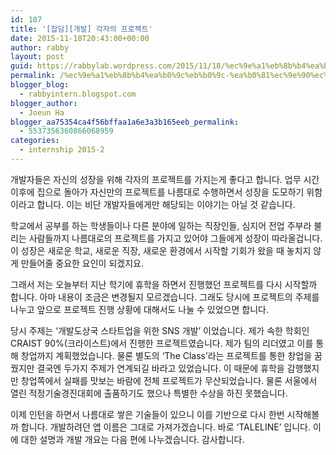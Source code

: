 ```yaml
---
id: 107
title: '[잡담][개발] 각자의 프로젝트'
date: 2015-11-18T20:43:00+00:00
author: rabby
layout: post
guid: https://rabbylab.wordpress.com/2015/11/18/%ec%9e%a1%eb%8b%b4%ea%b0%9c%eb%b0%9c-%ea%b0%81%ec%9e%90%ec%9d%98-%ed%94%84%eb%a1%9c%ec%a0%9d%ed%8a%b8
permalink: /%ec%9e%a1%eb%8b%b4%ea%b0%9c%eb%b0%9c-%ea%b0%81%ec%9e%90%ec%9d%98-%ed%94%84%eb%a1%9c%ec%a0%9d%ed%8a%b8/
blogger_blog:
  - rabbyintern.blogspot.com
blogger_author:
  - Joeun Ha
blogger_aa75354ca4f56bffaa1a6e3a3b165eeb_permalink:
  - 5537356360866068959
categories:
  - internship 2015-2
---
```

개발자들은 자신의 성장을 위해 각자의 프로젝트를 가지는게 좋다고 합니다. 업무 시간 이후에 집으로 돌아가 자신만의 프로젝트를 나름대로 수행하면서 성장을 도모하기 위함이라고 합니다. 이는 비단 개발자들에게만 해당되는 이야기는 아닐 것 같습니다.

학교에서 공부를 하는 학생들이나 다른 분야에 일하는 직장인들, 심지어 전업 주부라 불리는 사람들까지 나름대로의 프로젝트를 가지고 있어야 그들에게 성장이 따라올겁니다. 이 성장은 새로운 학교, 새로운 직장, 새로운 환경에서 시작할 기회가 왔을 때 놓치지 않게 만들어줄 중요한 요인이 되겠지요.

그래서 저는 오늘부터 지난 학기에 휴학을 하면서 진행했던 프로젝트를 다시 시작할까 합니다. 아마 내용이 조금은 변경될지 모르겠습니다. 그래도 당시에 프로젝트의 주제를 나누고 앞으로 프로젝트 진행 상황에 대해서도 나눌 수 있었으면 합니다.

당시 주제는 &#8216;개발도상국 스타트업을 위한 SNS 개발&#8217; 이었습니다. 제가 속한 학회인 CRAIST 90%(크라이스트)에서 진행한 프로젝트였습니다. 제가 팀의 리더였고 이를 통해 창업까지 계획했었습니다. 물론 별도의 &#8216;The Class&#8217;라는 프로젝트를 통한 창업을 꿈꿨지만 결국엔 두가지 주제가 연계되길 바라고 있었습니다. 이 때문에 휴학을 감행했지만 창업쪽에서 실패를 맛보는 바람에 전체 프로젝트가 무산되었습니다. 물론 서울에서 열린 적정기술경진대회에 출품하기도 했으나 특별한 수상을 하진 못했습니다.

이제 인턴을 하면서 나름대로 쌓은 기술들이 있으니 이를 기반으로 다시 한번 시작해볼까 합니다. 개발하려던 앱 이름은 그대로 가져가겠습니다. 바로 &#8216;TALELINE&#8217; 입니다. 이에 대한 설명과 개발 개요는 다음 편에 나누겠습니다. 감사합니다.